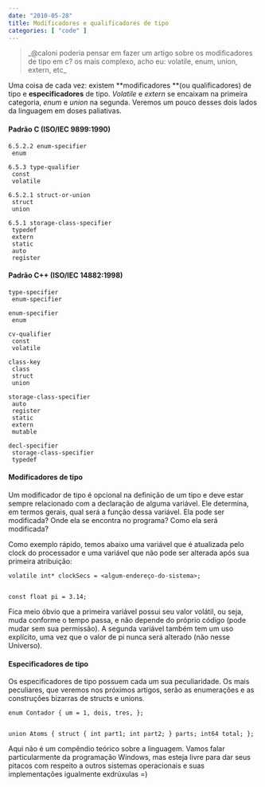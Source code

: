 ```yaml
---
date: "2010-05-28"
title: Modificadores e qualificadores de tipo
categories: [ "code" ]
---
```

<blockquote>_@caloni poderia pensar em fazer um artigo sobre os modificadores de tipo em c? os mais complexo, acho eu: volatile, enum, union, extern, etc_</blockquote>

Uma coisa de cada vez: existem **modificadores **(ou qualificadores) de tipo e **especificadores** de tipo. _Volatile_ e _extern_ se encaixam na primeira categoria, _enum_ e _union_ na segunda. Veremos um pouco desses dois lados da linguagem em doses paliativas.

#### Padrão C (ISO/IEC 9899:1990)

    
    6.5.2.2 enum-specifier
     enum
    
    6.5.3 type-qualifier
     const
     volatile
    
    6.5.2.1 struct-or-union
     struct
     union
    
    6.5.1 storage-class-specifier
     typedef
     extern
     static
     auto
     register

#### Padrão C++ (ISO/IEC 14882:1998)

    
    type-specifier
     enum-specifier
    
    enum-specifier
     enum
    
    cv-qualifier
     const
     volatile
    
    class-key
     class
     struct
     union
    
    storage-class-specifier
     auto
     register
     static
     extern
     mutable
    
    decl-specifier
     storage-class-specifier
     typedef

#### Modificadores de tipo

Um modificador de tipo é opcional na definição de um tipo e deve estar sempre relacionado com a declaração de alguma variável. Ele determina, em termos gerais, qual será a função dessa variável. Ela pode ser modificada? Onde ela se encontra no programa? Como ela será modificada?

Como exemplo rápido, temos abaixo uma variável que é atualizada pelo clock do processador e uma variável que não pode ser alterada após sua primeira atribuição:

    
    volatile int* clockSecs = <algum-endereço-do-sistema>;

    
    const float pi = 3.14;

Fica meio óbvio que a primeira variável possui seu valor volátil, ou seja, muda conforme o tempo passa, e não depende do próprio código (pode mudar sem sua permissão). A segunda variável também tem um uso explícito, uma vez que o valor de pi nunca será alterado (não nesse Universo).

#### Especificadores de tipo

Os especificadores de tipo possuem cada um sua peculiaridade. Os mais peculiares, que veremos nos próximos artigos, serão as enumerações e as construções bizarras de structs e unions.

    
    enum Contador { um = 1, dois, tres, };

    
    union Atoms { struct { int part1; int part2; } parts; int64 total; };

Aqui não é um compêndio teórico sobre a linguagem. Vamos falar particularmente da programação Windows, mas esteja livre para dar seus pitacos com respeito a outros sistemas operacionais e suas implementações igualmente exdrúxulas =)
